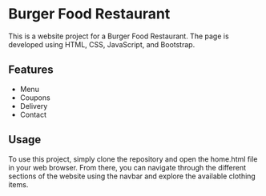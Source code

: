 # Burger Food Restaurant

This is a website project for a Burger Food Restaurant. The page is developed using HTML, CSS, JavaScript, and Bootstrap.

## Features

- Menu
- Coupons
- Delivery
- Contact

## Usage

To use this project, simply clone the repository and open the home.html file in your web browser. From there, you can navigate through the different sections of the website using the navbar and explore the available clothing items.
